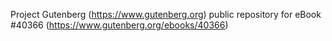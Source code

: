 Project Gutenberg (https://www.gutenberg.org) public repository for eBook #40366 (https://www.gutenberg.org/ebooks/40366)
